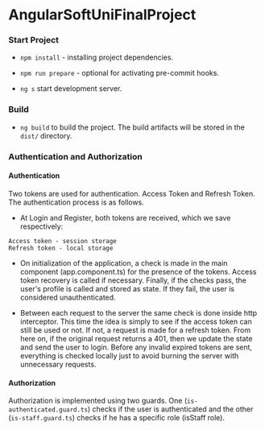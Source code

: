 # AngularSoftUniFinalProject

### Start Project

-   `npm install` - installing project dependencies.

-   `npm run prepare` - optional for activating pre-commit hooks.

-   `ng s` start development server.

### Build

-   `ng build` to build the project. The build artifacts will be stored in the `dist/` directory.

### Authentication and Authorization

#### Authentication

Two tokens are used for authentication. Access Token and Refresh Token. The authentication process is as follows.

-   At Login and Register, both tokens are received, which we save respectively:

```
Access token - session storage
Refresh token - local storage
```

-   On initialization of the application, a check is made in the main component (app.component.ts) for the presence of the tokens. Access token recovery is called if necessary. Finally, if the checks pass, the user's profile is called and stored as state. If they fail, the user is considered unauthenticated.

-   Between each request to the server the same check is done inside http interceptor. This time the idea is simply to see if the access token can still be used or not. If not, a request is made for a refresh token. From here on, if the original request returns a 401, then we update the state and send the user to login. Before any invalid expired tokens are sent, everything is checked locally just to avoid burning the server with unnecessary requests.

#### Authorization

Authorization is implemented using two guards. One (`is-authenticated.guard.ts`) checks if the user is authenticated and the other (`is-staff.guard.ts`) checks if he has a specific role (isStaff role).
